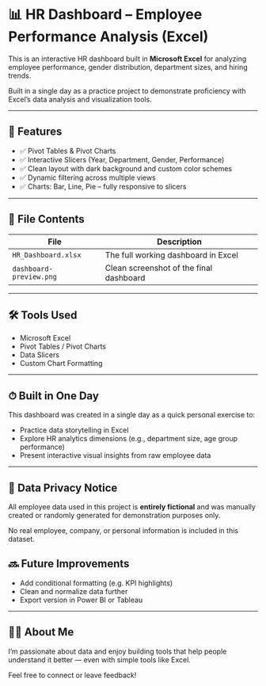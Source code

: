 # 📊 HR Dashboard – Employee Performance Analysis (Excel)

This is an interactive HR dashboard built in **Microsoft Excel** for analyzing employee performance, gender distribution, department sizes, and hiring trends.

Built in a single day as a practice project to demonstrate proficiency with Excel’s data analysis and visualization tools.

---

## 📌 Features

- ✅ Pivot Tables & Pivot Charts
- ✅ Interactive Slicers (Year, Department, Gender, Performance)
- ✅ Clean layout with dark background and custom color schemes
- ✅ Dynamic filtering across multiple views
- ✅ Charts: Bar, Line, Pie – fully responsive to slicers

---

## 📁 File Contents

| File | Description |
|------|-------------|
| `HR_Dashboard.xlsx` | The full working dashboard in Excel |
| `dashboard-preview.png` | Clean screenshot of the final dashboard |

---


## 🛠️ Tools Used

- Microsoft Excel
- Pivot Tables / Pivot Charts
- Data Slicers
- Custom Chart Formatting

---

## ⏱ Built in One Day

This dashboard was created in a single day as a quick personal exercise to:
- Practice data storytelling in Excel
- Explore HR analytics dimensions (e.g., department size, age group performance)
- Present interactive visual insights from raw employee data

---

## 🔐 Data Privacy Notice

All employee data used in this project is **entirely fictional** and was manually created or randomly generated for demonstration purposes only.

No real employee, company, or personal information is included in this dataset.

## 🔜 Future Improvements

- Add conditional formatting (e.g. KPI highlights)
- Clean and normalize data further
- Export version in Power BI or Tableau

---

## 🙋‍♂️ About Me

I’m passionate about data and enjoy building tools that help people understand it better — even with simple tools like Excel.

Feel free to connect or leave feedback!
